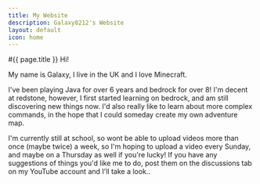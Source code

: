 ```yaml
---
title: My Website
description: Galaxy8212's Website
layout: default
icon: home
---
```


#{{ page.title }}
Hi!

My name is Galaxy, I live in the UK and I love Minecraft.

I've been playing Java for over 6 years and bedrock for over 8! I'm decent at redstone, however, I first started learning on bedrock, and am still discovering new things now. I'd also really like to learn about more complex commands, in the hope that I could someday create my own adventure map.

I'm currently still at school, so wont be able to upload videos more than once (maybe twice) a week, so I'm hoping to upload a video every Sunday, and maybe on a Thursday as well if you're lucky! If you have any suggestions of things you'd like me to do, post them on the discussions tab on my YouTube account and I'll take a look..
